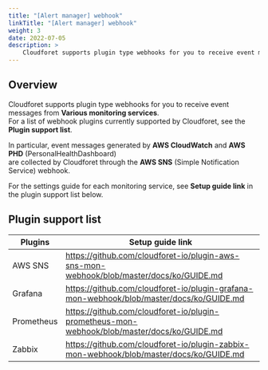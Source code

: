```yaml
---
title: "[Alert manager] webhook"
linkTitle: "[Alert manager] webhook"
weight: 3 
date: 2022-07-05 
description: >
    Cloudforet supports plugin type webhooks for you to receive event messages from **Various monitoring services**.
---
```


## Overview

Cloudforet supports plugin type webhooks for you to receive event messages from **Various monitoring services**.  
For a list of webhook plugins currently supported by Cloudforet, see the **Plugin support list**.

In particular, event messages generated by **AWS CloudWatch** and **AWS PHD** (PersonalHealthDashboard)   
are collected by Cloudforet through the **AWS SNS** (Simple Notification Service) webhook.

For the settings guide for each monitoring service, see **Setup guide link** in the plugin support list below.

## Plugin support list

| **Plugins** | **Setup guide link** |
| --- | --- |
| AWS SNS | https://github.com/cloudforet-io/plugin-aws-sns-mon-webhook/blob/master/docs/ko/GUIDE.md |
| Grafana | https://github.com/cloudforet-io/plugin-grafana-mon-webhook/blob/master/docs/ko/GUIDE.md |
| Prometheus |https://github.com/cloudforet-io/plugin-prometheus-mon-webhook/blob/master/docs/ko/GUIDE.md|
| Zabbix |https://github.com/cloudforet-io/plugin-zabbix-mon-webhook/blob/master/docs/ko/GUIDE.md|
